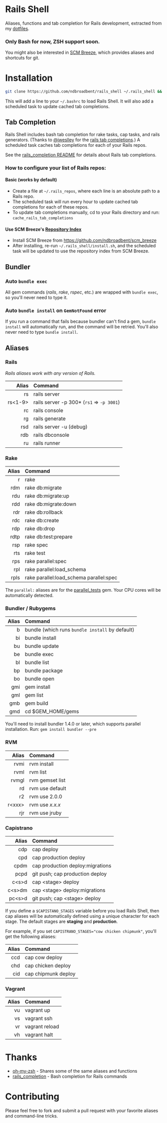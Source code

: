 # Rails Shell

Aliases, functions and tab completion for Rails development, extracted from my [dotfiles](https://github.com/ndbroadbent/dotfiles).

### Only Bash for now, ZSH support soon.

You might also be interested in [SCM Breeze](https://github.com/ndbroadbent/scm_breeze), which provides aliases and shortcuts for git.

# Installation

```bash
git clone https://github.com/ndbroadbent/rails_shell ~/.rails_shell && ~/.rails_shell/install.sh
```

This will add a line to your `~/.bashrc` to load Rails Shell.
It will also add a scheduled task to update cached tab completions.

## Tab Completion

Rails Shell includes bash tab completion for rake tasks, cap tasks, and rails generators. (Thanks to [@jweslley](https://github.com/jweslley) for the [rails tab completions](https://github.com/jweslley/rails_completion).)
A scheduled task caches tab completions for each of your Rails repos.

See the [rails_completion README](https://github.com/jweslley/rails_completion/#rails-completion) for details about Rails tab completions.


### How to configure your list of Rails repos:

#### Basic (works by default)

  * Create a file at `~/.rails_repos`, where each line is an absolute path to a Rails repo.
  * The scheduled task will run every hour to update cached tab completions for each of these repos.
  * To update tab completions manually, cd to your Rails directory and run: `cache_rails_tab_completions`

#### Use SCM Breeze's [Repository Index](https://github.com/ndbroadbent/scm_breeze#repository-index)

  * Install SCM Breeze from https://github.com/ndbroadbent/scm_breeze
  * After installing, re-run `~/.rails_shell/install.sh`, and the scheduled task will be updated to use the repository index from SCM Breeze.

## Bundler

### Auto `bundle exec`

All gem commands (*rails*, *rake*, *rspec*, etc.) are wrapped with `bundle exec`, so you'll never need to type it.

### Auto `bundle install` on `GemNotFound` error

If you run a command that fails because bundler can't find a gem,
`bundle install` will automatically run, and the command will be retried. You'll also never need to type `bundle install`.


## Aliases

### Rails

*Rails aliases work with any version of Rails.*

| Alias         | Command |
| ------------: | :------------- |
| rs | rails server |
| rs\<1-9> | rails server -p 300*   (`rs1` => `-p 3001`) |
| rc | rails console |
| rg | rails generate |
| rsd | rails server -u (debug) |
| rdb | rails dbconsole |
| ru | rails runner |


### Rake

| Alias         | Command |
| ------------: | :------------- |
| r | rake |
| rdm | rake db:migrate |
| rdu | rake db:migrate:up |
| rdd | rake db:migrate:down |
| rdr | rake db:rollback |
| rdc | rake db:create |
| rdp | rake db:drop |
| rdtp | rake db:test:prepare |
| rsp | rake spec |
| rts | rake test |
| rps | rake parallel:spec |
| rpl | rake parallel:load_schema |
| rpls | rake parallel:load_schema parallel:spec |

The `parallel:` aliases are for the [parallel_tests](https://github.com/grosser/parallel_tests) gem. Your CPU cores will be automatically detected.

### Bundler / Rubygems

| Alias         | Command |
| ------------: | :------------- |
| b | bundle  (which runs `bundle install` by default) |
| bi | bundle install |
| bu | bundle update |
| be | bundle exec |
| bl | bundle list |
| bp | bundle package |
| bo | bundle open |
| gmi | gem install |
| gml | gem list |
| gmb | gem build |
| gmd | cd $GEM_HOME/gems |

You'll need to install bundler 1.4.0 or later, which supports parallel installation.
Run: `gem install bundler --pre`

### RVM

| Alias         | Command |
| ------------: | :------------- |
| rvmi | rvm install |
| rvml | rvm list |
| rvmgl | rvm gemset list |
| rd | rvm use default |
| r2 | rvm use 2.0.0 |
| r\<xxx> | rvm use *x.x.x* |
| rjr | rvm use jruby |

### Capistrano

| Alias         | Command |
| ------------: | :------------- |
| cdp | cap deploy |
| cpd | cap production deploy |
| cpdm | cap production deploy:migrations |
| pcpd | git push; cap production deploy |
| c\<s>d | cap \<stage> deploy |
| c\<s>dm | cap \<stage> deploy:migrations |
| pc\<s>d | git push; cap \<stage> deploy |

If you define a `$CAPISTANO_STAGES` variable before you load Rails Shell, then
cap aliases will be automatically defined using a unique character for each stage.
The default stages are **staging** and **production**.

For example, if you set `CAPISTRANO_STAGES="cow chicken chipmunk"`, you'll get the following aliases:

| Alias | Command |
| ---: | :---- |
| ccd | cap cow deploy |
| chd | cap chicken deploy |
| cid | cap chipmunk deploy |

### Vagrant

| Alias         | Command |
| ------------: | :------------- |
| vu | vagrant up |
| vs | vagrant ssh |
| vr | vagrant reload |
| vh | vagrant halt |

# Thanks

* [oh-my-zsh](https://github.com/robbyrussell/oh-my-zsh) - Shares some of the same aliases and functions
* [rails_completion](https://github.com/jweslley/rails_completion) - Bash completion for Rails commands

# Contributing

Please feel free to fork and submit a pull request with your favorite aliases and command-line tricks.
